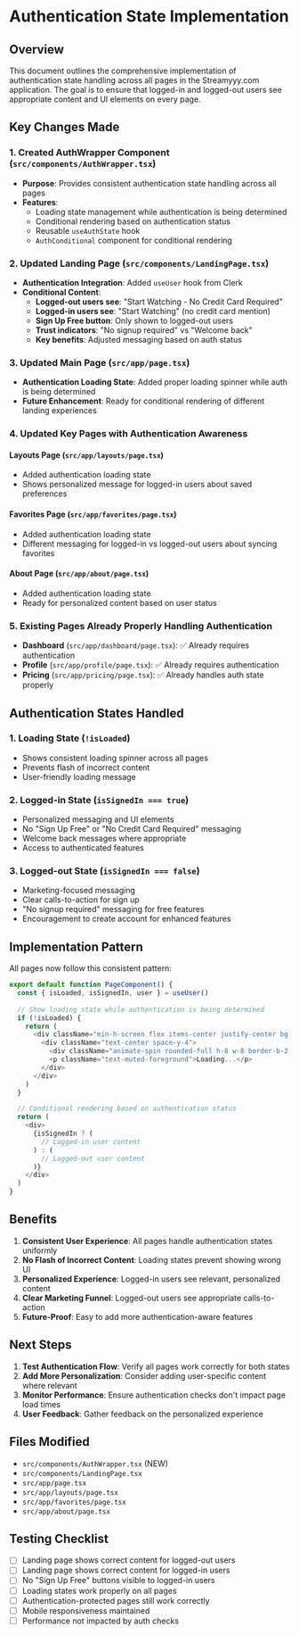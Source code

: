 # Authentication State Implementation

## Overview
This document outlines the comprehensive implementation of authentication state handling across all pages in the Streamyyy.com application. The goal is to ensure that logged-in and logged-out users see appropriate content and UI elements on every page.

## Key Changes Made

### 1. Created AuthWrapper Component (`src/components/AuthWrapper.tsx`)
- **Purpose**: Provides consistent authentication state handling across all pages
- **Features**:
  - Loading state management while authentication is being determined
  - Conditional rendering based on authentication status
  - Reusable `useAuthState` hook
  - `AuthConditional` component for conditional rendering

### 2. Updated Landing Page (`src/components/LandingPage.tsx`)
- **Authentication Integration**: Added `useUser` hook from Clerk
- **Conditional Content**:
  - **Logged-out users see**: "Start Watching - No Credit Card Required"
  - **Logged-in users see**: "Start Watching" (no credit card mention)
  - **Sign Up Free button**: Only shown to logged-out users
  - **Trust indicators**: "No signup required" vs "Welcome back"
  - **Key benefits**: Adjusted messaging based on auth status

### 3. Updated Main Page (`src/app/page.tsx`)
- **Authentication Loading State**: Added proper loading spinner while auth is being determined
- **Future Enhancement**: Ready for conditional rendering of different landing experiences

### 4. Updated Key Pages with Authentication Awareness

#### Layouts Page (`src/app/layouts/page.tsx`)
- Added authentication loading state
- Shows personalized message for logged-in users about saved preferences

#### Favorites Page (`src/app/favorites/page.tsx`)
- Added authentication loading state
- Different messaging for logged-in vs logged-out users about syncing favorites

#### About Page (`src/app/about/page.tsx`)
- Added authentication loading state
- Ready for personalized content based on user status

### 5. Existing Pages Already Properly Handling Authentication
- **Dashboard** (`src/app/dashboard/page.tsx`): ✅ Already requires authentication
- **Profile** (`src/app/profile/page.tsx`): ✅ Already requires authentication
- **Pricing** (`src/app/pricing/page.tsx`): ✅ Already handles auth state properly

## Authentication States Handled

### 1. Loading State (`!isLoaded`)
- Shows consistent loading spinner across all pages
- Prevents flash of incorrect content
- User-friendly loading message

### 2. Logged-in State (`isSignedIn === true`)
- Personalized messaging and UI elements
- No "Sign Up Free" or "No Credit Card Required" messaging
- Welcome back messages where appropriate
- Access to authenticated features

### 3. Logged-out State (`isSignedIn === false`)
- Marketing-focused messaging
- Clear calls-to-action for sign up
- "No signup required" messaging for free features
- Encouragement to create account for enhanced features

## Implementation Pattern

All pages now follow this consistent pattern:

```typescript
export default function PageComponent() {
  const { isLoaded, isSignedIn, user } = useUser()
  
  // Show loading state while authentication is being determined
  if (!isLoaded) {
    return (
      <div className="min-h-screen flex items-center justify-center bg-background">
        <div className="text-center space-y-4">
          <div className="animate-spin rounded-full h-8 w-8 border-b-2 border-primary mx-auto"></div>
          <p className="text-muted-foreground">Loading...</p>
        </div>
      </div>
    )
  }

  // Conditional rendering based on authentication status
  return (
    <div>
      {isSignedIn ? (
        // Logged-in user content
      ) : (
        // Logged-out user content
      )}
    </div>
  )
}
```

## Benefits

1. **Consistent User Experience**: All pages handle authentication states uniformly
2. **No Flash of Incorrect Content**: Loading states prevent showing wrong UI
3. **Personalized Experience**: Logged-in users see relevant, personalized content
4. **Clear Marketing Funnel**: Logged-out users see appropriate calls-to-action
5. **Future-Proof**: Easy to add more authentication-aware features

## Next Steps

1. **Test Authentication Flow**: Verify all pages work correctly for both states
2. **Add More Personalization**: Consider adding user-specific content where relevant
3. **Monitor Performance**: Ensure authentication checks don't impact page load times
4. **User Feedback**: Gather feedback on the personalized experience

## Files Modified

- `src/components/AuthWrapper.tsx` (NEW)
- `src/components/LandingPage.tsx`
- `src/app/page.tsx`
- `src/app/layouts/page.tsx`
- `src/app/favorites/page.tsx`
- `src/app/about/page.tsx`

## Testing Checklist

- [ ] Landing page shows correct content for logged-out users
- [ ] Landing page shows correct content for logged-in users
- [ ] No "Sign Up Free" buttons visible to logged-in users
- [ ] Loading states work properly on all pages
- [ ] Authentication-protected pages still work correctly
- [ ] Mobile responsiveness maintained
- [ ] Performance not impacted by auth checks
